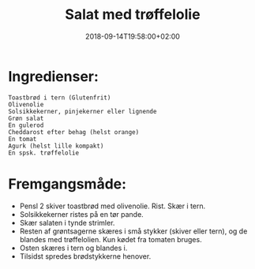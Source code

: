 ﻿---
title: "Salat med trøffelolie"
date: 2018-09-14T19:58:00+02:00
draft: false
---
# Ingredienser:

	Toastbrød i tern (Glutenfrit)
	Olivenolie
	Solsikkekerner, pinjekerner eller lignende
	Grøn salat
	En gulerod
	Cheddarost efter behag (helst orange)
	En tomat
	Agurk (helst lille kompakt)
	En spsk. trøffelolie


# Fremgangsmåde:

* Pensl 2 skiver toastbrød med olivenolie. Rist. Skær i tern.
* Solsikkekerner ristes på en tør pande.
* Skær salaten i tynde strimler. 
* Resten af grøntsagerne skæres i små stykker (skiver eller tern), og de blandes med trøffelolien. Kun kødet fra tomaten bruges.
* Osten skæres i tern og blandes i.
* Tilsidst spredes brødstykkerne henover.
